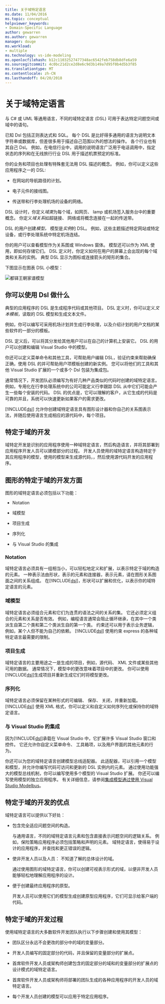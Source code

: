 ```yaml
---
title: 关于域特定语言
ms.date: 11/04/2016
ms.topic: conceptual
helpviewer_keywords:
- Domain-Specific Language
author: gewarren
ms.author: gewarren
manager: douge
ms.workload:
- multiple
ms.technology: vs-ide-modeling
ms.openlocfilehash: b12c11032527477348ac6542feb758db8dfe6a59
ms.sourcegitcommit: 4c0bc21d2ce2d8e6c9d3b149a7d95f0b4d5b3f85
ms.translationtype: MT
ms.contentlocale: zh-CN
ms.lasthandoff: 04/20/2018
---
```

# <a name="about-domain-specific-languages"></a>关于域特定语言

与 C# 或 UML 等通用语言，不同的域特定语言 (DSL) 可用于表达特定问题空间或域中的语句。

已知 Dsl 包括正则表达式和 SQL。 每个 DSL 是比好得多通用的语言为说明文本字符串或数据库，但差很多用于描述自己范围以外的想法的操作。 各个行业也有其自己 Dsl。 例如，在电信行业中，调用的说明语言广泛用于电话调用中，指定状态的序列和在无线旅行行业 DSL 用于描述机票预定的标准。

你的业务和项目也处理有特殊套无法用 DSL 描述的概念。 例如，你可以定义这些应用程序之一的 DSL:

-   在网站的导航路径的计划。

-   电子元件的接线图。

-   传送带和行李处理机场的设备的网络。

DSL 设计时，你定义*域类*为每个域，如网页、 lamp 或机场签入服务台中的重要概念。 你定义*域关系*如超链接、 网络或将概念连接在一起的传送带。

DSL 的用户创建*模型。* 模型是*实例*的 DSL。 例如，这些主题描述特定网站或特定设备，或行李处理系统中特定机场连结。

你的用户可以查看模型作为关系图或 Windows 窗体。 模型还可以作为 XML 使用，即如何存储它们。 DSL 定义时，你定义如何在用户的屏幕上会出现的每个域类和关系的实例。 典型 DSL 显示为图标或连接箭头的矩形的集合。

下图显示在图表 DSL 小模型：

![都铎王朝家谱模型](../modeling/media/tudor_familytreemodel.png "Tudor_FamilyTreeModel")

## <a name="what-you-can-do-with-dsls"></a>你可以使用 Dsl 做什么

典型的应用程序的 DSL 是生成程序代码或其他项目。 DSL 定义时，你可以定义*文本模板*，读取的 DSL 模型和生成文本文件。

例如，你可以编写可采用机场计划并生成行李处理，以及介绍计划的用户文档的某些软件的一部分的模板。

DSL 定义后，可以将其分发给其他用户可以在自己的计算机上安装它。 DSL 的用户可以创建和编辑 Visual Studio 中的模型。

你还可以定义菜单命令和其他工具，可帮助用户编辑 DSL，验证约束来帮助确保正确，使用 DSL 的并可帮助用户项模板创建的新实例。 您可以将他们的工具和其他 Visual Studio 扩展的一个或多个 Dsl 包装为集成包。

通常情况下，开发团队必须编写为有好几种产品类似的代码时创建的域特定语言。 例如，专用化在行李处理系统中的公司可能定义行李跟踪 DSL 从中它们可能会产生一些每个安装的代码。 DSL 的优点是，它可以理解的客户，从它生成的代码是可靠的并且，系统可以快速更新如果客户的需求更改。

[!INCLUDE[dsl](../modeling/includes/dsl_md.md)] 允许你创建域特定语言具有图形设计器和你自己的关系图表示法，并随后使用语言生成相应的源代码中，每个项目。

## <a name="domain-specific-development"></a>特定于域的开发

域特定开发是识别的应用程序使用一种域特定语言，然后构造语言，并将其部署到应用程序开发人员可以建模部分的过程。 开发人员使用的域特定语言构造特定于其应用程序的模型，使用的模型来生成源代码，，然后使用源代码开发的应用程序。

## <a name="aspects-of-graphical-domain-specific-development"></a>图形的特定于域的开发方面

图形的域特定语言必须包括以下功能：

- Notation

- 域模型

- 项目生成

- 序列化

- 与 Visual Studio 的集成

### <a name="notation"></a>Notation

域特定语言必须具有一组相当小，可以轻松地定义和扩展，以表示特定于域的构造的元素。 一种表示法由形状，表示的元素和连接器，表示元素，请在图形关系图面之间的关系组成。 在[!INCLUDE[dsl](../modeling/includes/dsl_md.md)]，形状可以扩展和优化，以表示你的域特定语言的元素。

### <a name="domain-model"></a>域模型

域特定语言必须组合元素和它们为连贯的语法之间的关系的集。 它还必须定义组合的元素和关系是否有效。 例如，编程语言通常会阻止循环继承，在其中一个类派生自第二个类和第二个类派生自的第一个类。 约束还可以用于表示业务逻辑，例如，某个人但不能为自己的依赖。 [!INCLUDE[dsl](../modeling/includes/dsl_md.md)] 使用约束 express 的各种域特定语言最需要的限制。

### <a name="artifact-generation"></a>项目生成

域特定语言的主要用途之一是生成的项目，例如，源代码、 XML 文件或某些其他可用的数据。 通常情况下，模型中的更改意味着项目中的更改。 你可以使用[!INCLUDE[dsl](../modeling/includes/dsl_md.md)]生成项目并重新生成它们时将模型更改。

### <a name="serialization"></a>序列化

域特定语言必须保留在某种形式的可编辑、 保存、 关闭，并重新加载。 [!INCLUDE[dsl](../modeling/includes/dsl_md.md)] 使用 XML 格式，你可以定义和自定义如何序列化或保持你的域特定语言。

### <a name="integration-with-visual-studio"></a>与 Visual Studio 的集成

因为[!INCLUDE[dsl](../modeling/includes/dsl_md.md)]承载在 Visual Studio 中，它扩展许多 Visual Studio 窗口和控件。 它还允许你自定义菜单命令、 工具箱项，以及用户界面的其他元素的行为。

你还可以为您的域特定语言创建模型总线适配器。 此适配器，可以引用一个模型和模型，并允许你编写代码可访问和更新的 DSL 实例内的元素。 通过使用功能强大的模型总线机制，你可以编写使用多个模型的 Visual Studio 扩展。 你还可以编写使用模型的独立应用程序。 有关详细信息，请参阅[集成模型通过使用 Visual Studio Modelbus](../modeling/integrating-models-by-using-visual-studio-modelbus.md)。

## <a name="benefits-of-domain-specific-development"></a>特定于域的开发的优点

域特定语言可以提供以下好处：

- 包含完全适应问题空间的构造。

     与通用语言，不同的域特定语言元素和包含直接表示问题空间的逻辑关系。 例如，保险策略应用程序必须包括策略和声明的元素。 域特定语言，使得易于设计的应用程序，并查找和更正错误的逻辑。

- 使非开发人员以及人员： 不知道了解的总体设计的域。

     通过使用图形的域特定语言，你可以创建可视表示形式的域，以便非开发人员能够轻松地理解应用程序的设计。

- 便于创建最终应用程序的原型。

     开发人员可以使用它们的模型生成创建原型应用程序，它们可显示给客户端的代码。

## <a name="the-process-of-domain-specific-development"></a>特定于域的开发过程

使用域特定语言的大多数软件开发团队执行以下步骤创建和使用其模型：

-   团队区分永远不会更改的部分中的域的变量部分。

-   开发人员编写的固定部分的代码，并且保留的变量部分的扩展点。

-   首席软件开发人员或架构师创建包含的固定部分的域和的变量部分的扩展点的设计模式的域特定语言。

-   首席软件开发人员或架构师将部署的团队生成的各种应用程序的开发人员的域特定语言。

-   每个开发人员创建的模型可以应用于特定应用程序。